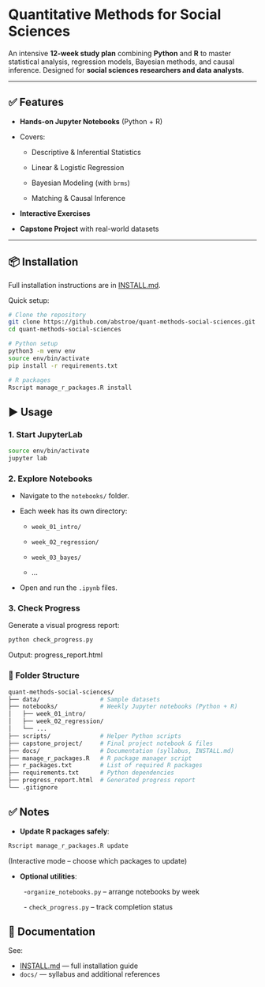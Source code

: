 # Quantitative Methods for Social Sciences

An intensive **12-week study plan** combining **Python** and **R** to master statistical analysis, regression models, Bayesian methods, and causal inference. Designed for **social sciences researchers and data analysts**.

---

## ✅ Features

- **Hands-on Jupyter Notebooks** (Python + R)

- Covers:
  
  - Descriptive & Inferential Statistics
  
  - Linear & Logistic Regression
  
  - Bayesian Modeling (with `brms`)
  
  - Matching & Causal Inference

- **Interactive Exercises**

- **Capstone Project** with real-world datasets

---

## 📦 Installation

Full installation instructions are in [INSTALL.md](INSTALL.md).

Quick setup:

```bash
# Clone the repository
git clone https://github.com/abstroe/quant-methods-social-sciences.git
cd quant-methods-social-sciences

# Python setup
python3 -m venv env
source env/bin/activate
pip install -r requirements.txt

# R packages
Rscript manage_r_packages.R install

```

## ▶️ Usage

### 1. Start JupyterLab

```bash
source env/bin/activate
jupyter lab
```

### 2. Explore Notebooks

- Navigate to the `notebooks/` folder.

- Each week has its own directory:
  
  - `week_01_intro/`
  
  - `week_02_regression/`
  
  - `week_03_bayes/`
  
  - …

- Open and run the `.ipynb` files.

### 3. Check Progress

Generate a visual progress report:

```bash
python check_progress.py
```

Output: progress_report.html



### 📂 Folder Structure

```bash
quant-methods-social-sciences/
├── data/                 # Sample datasets
├── notebooks/            # Weekly Jupyter notebooks (Python + R)
│   ├── week_01_intro/
│   ├── week_02_regression/
│   └── ...
├── scripts/              # Helper Python scripts
├── capstone_project/     # Final project notebook & files
├── docs/                 # Documentation (syllabus, INSTALL.md)
├── manage_r_packages.R   # R package manager script
├── r_packages.txt        # List of required R packages
├── requirements.txt      # Python dependencies
├── progress_report.html  # Generated progress report
└── .gitignore
```

## ✅ Notes

- **Update R packages safely**:

```bash
Rscript manage_r_packages.R update
```

(Interactive mode – choose which packages to update)

- **Optional utilities**:

        -`organize_notebooks.py` – arrange notebooks by week

        - `check_progress.py` – track completion status

## 📖 Documentation

See:
  - [INSTALL.md](INSTALL.md) — full installation guide
  - `docs/` — syllabus and additional references
